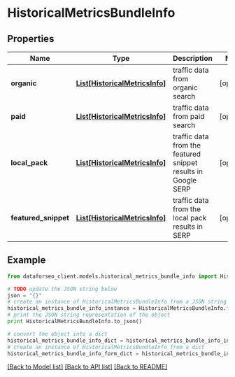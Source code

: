 # HistoricalMetricsBundleInfo


## Properties

Name | Type | Description | Notes
------------ | ------------- | ------------- | -------------
**organic** | [**List[HistoricalMetricsInfo]**](HistoricalMetricsInfo.md) | traffic data from organic search | [optional] 
**paid** | [**List[HistoricalMetricsInfo]**](HistoricalMetricsInfo.md) | traffic data from paid search | [optional] 
**local_pack** | [**List[HistoricalMetricsInfo]**](HistoricalMetricsInfo.md) | traffic data from the featured snippet results in Google SERP | [optional] 
**featured_snippet** | [**List[HistoricalMetricsInfo]**](HistoricalMetricsInfo.md) | traffic data from the local pack results in SERP | [optional] 

## Example

```python
from dataforseo_client.models.historical_metrics_bundle_info import HistoricalMetricsBundleInfo

# TODO update the JSON string below
json = "{}"
# create an instance of HistoricalMetricsBundleInfo from a JSON string
historical_metrics_bundle_info_instance = HistoricalMetricsBundleInfo.from_json(json)
# print the JSON string representation of the object
print HistoricalMetricsBundleInfo.to_json()

# convert the object into a dict
historical_metrics_bundle_info_dict = historical_metrics_bundle_info_instance.to_dict()
# create an instance of HistoricalMetricsBundleInfo from a dict
historical_metrics_bundle_info_form_dict = historical_metrics_bundle_info.from_dict(historical_metrics_bundle_info_dict)
```
[[Back to Model list]](../README.md#documentation-for-models) [[Back to API list]](../README.md#documentation-for-api-endpoints) [[Back to README]](../README.md)


